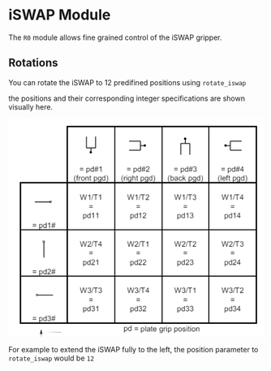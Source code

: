 # iSWAP Module

The `R0` module allows fine grained control of the iSWAP gripper.

## Rotations

You can rotate the iSWAP to 12 predifined positions using `rotate_iswap`

the positions and their corresponding integer specifications are shown visually here.

![alt text](iswap_positions.png)

For example to extend the iSWAP fully to the left, the position parameter to `rotate_iswap` would be `12`
